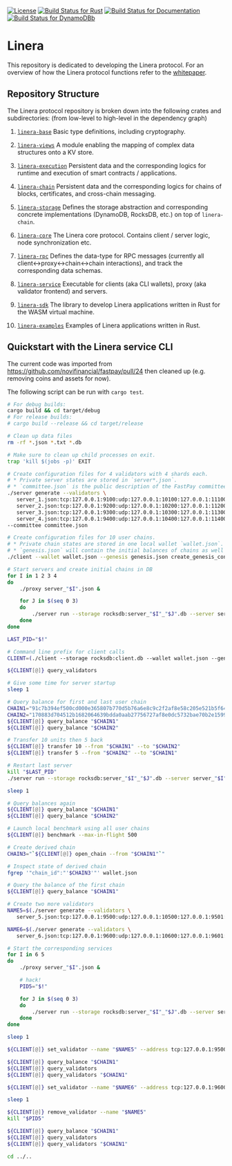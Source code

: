 [![License](https://img.shields.io/badge/license-Apache-green.svg)](LICENSE)
[![Build Status for Rust](https://github.com/linera-io/linera-protocol/actions/workflows/rust.yml/badge.svg)](https://github.com/linera-io/linera-protocol/actions/workflows/rust.yml)
[![Build Status for Documentation](https://github.com/linera-io/linera-protocol/actions/workflows/documentation.yml/badge.svg)](https://github.com/linera-io/linera-protocol/actions/workflows/documentation.yml)
[![Build Status for DynamoDBb](https://github.com/linera-io/linera-protocol/actions/workflows/dynamodb.yml/badge.svg)](https://github.com/linera-io/linera-protocol/actions/workflows/dynamodb.yml)
<!-- [![Build Status for Kubernetes](https://github.com/linera-io/linera-protocol/actions/workflows/kubernetes.yml/badge.svg)](https://github.com/linera-io/linera-protocol/actions/workflows/kubernetes.yml) -->

# Linera

This repository is dedicated to developing the Linera protocol. For an overview of how
the Linera protocol functions refer to the [whitepaper](https://github.com/linera-io/linera-internal/tree/main/whitepaper).
<!-- Refer to public whitepaper once this repository is made public -->

## Repository Structure

The Linera protocol repository is broken down into the following crates and subdirectories: (from low-level to high-level in the dependency graph)

1. [`linera-base`](https://linera-io.github.io/linera-protocol/364a04086bc8f2bf91ec3406a2aac5f7e4e675b9/linera_base/index.html) Basic type definitions, including cryptography.

2. [`linera-views`](https://linera-io.github.io/linera-protocol/364a04086bc8f2bf91ec3406a2aac5f7e4e675b9/linera_views/index.html) A module enabling the mapping of complex data structures onto a KV store.

3. [`linera-execution`](https://linera-io.github.io/linera-protocol/364a04086bc8f2bf91ec3406a2aac5f7e4e675b9/linera_execution/index.html) Persistent data and the corresponding logics for runtime and execution of smart contracts / applications.

4. [`linera-chain`](https://linera-io.github.io/linera-protocol/364a04086bc8f2bf91ec3406a2aac5f7e4e675b9/linera_chain/index.html) Persistent data and the corresponding logics for chains of blocks, certificates, and cross-chain messaging.

5. [`linera-storage`](https://linera-io.github.io/linera-protocol/364a04086bc8f2bf91ec3406a2aac5f7e4e675b9/linera_storage/index.html) Defines the storage abstraction and corresponding concrete implementations (DynamoDB, RocksDB, etc.) on top of `linera-chain`.

6. [`linera-core`](https://linera-io.github.io/linera-protocol/364a04086bc8f2bf91ec3406a2aac5f7e4e675b9/linera_core/index.html) The Linera core protocol. Contains client / server logic, node synchronization etc.

7. [`linera-rpc`](https://linera-io.github.io/linera-protocol/364a04086bc8f2bf91ec3406a2aac5f7e4e675b9/linera_rpc/index.html)  Defines the data-type for RPC messages (currently all client<->proxy<->chain<->chain interactions), and track the corresponding data schemas.

8. [`linera-service`](https://linera-io.github.io/linera-protocol/364a04086bc8f2bf91ec3406a2aac5f7e4e675b9/linera_service/index.html) Executable for clients (aka CLI wallets), proxy (aka validator frontend) and servers.

9. [`linera-sdk`](https://linera-io.github.io/linera-protocol/364a04086bc8f2bf91ec3406a2aac5f7e4e675b9/linera_sdk/index.html) The library to develop Linera applications written in Rust for the WASM virtual machine.

10. [`linera-examples`](./linera-examples) Examples of Linera applications written in Rust.

## Quickstart with the Linera service CLI

The current code was imported from https://github.com/novifinancial/fastpay/pull/24 then
cleaned up (e.g. removing coins and assets for now).

The following script can be run with `cargo test`.

```bash
# For debug builds:
cargo build && cd target/debug
# For release builds:
# cargo build --release && cd target/release

# Clean up data files
rm -rf *.json *.txt *.db

# Make sure to clean up child processes on exit.
trap 'kill $(jobs -p)' EXIT

# Create configuration files for 4 validators with 4 shards each.
# * Private server states are stored in `server*.json`.
# * `committee.json` is the public description of the FastPay committee.
./server generate --validators \
   server_1.json:tcp:127.0.0.1:9100:udp:127.0.0.1:10100:127.0.0.1:11100:127.0.0.1:9101:127.0.0.1:9102:127.0.0.1:9103:127.0.0.1:9104 \
   server_2.json:tcp:127.0.0.1:9200:udp:127.0.0.1:10200:127.0.0.1:11200:127.0.0.1:9201:127.0.0.1:9202:127.0.0.1:9203:127.0.0.1:9204 \
   server_3.json:tcp:127.0.0.1:9300:udp:127.0.0.1:10300:127.0.0.1:11300:127.0.0.1:9301:127.0.0.1:9302:127.0.0.1:9303:127.0.0.1:9304 \
   server_4.json:tcp:127.0.0.1:9400:udp:127.0.0.1:10400:127.0.0.1:11400:127.0.0.1:9401:127.0.0.1:9402:127.0.0.1:9403:127.0.0.1:9404 \
--committee committee.json

# Create configuration files for 10 user chains.
# * Private chain states are stored in one local wallet `wallet.json`.
# * `genesis.json` will contain the initial balances of chains as well as the initial committee.
./client --wallet wallet.json --genesis genesis.json create_genesis_config 10 --initial-funding 10 --committee committee.json

# Start servers and create initial chains in DB
for I in 1 2 3 4
do
    ./proxy server_"$I".json &

    for J in $(seq 0 3)
    do
        ./server run --storage rocksdb:server_"$I"_"$J".db --server server_"$I".json --shard "$J" --genesis genesis.json &
    done
done

LAST_PID="$!"

# Command line prefix for client calls
CLIENT=(./client --storage rocksdb:client.db --wallet wallet.json --genesis genesis.json --max-pending-messages 10000)

${CLIENT[@]} query_validators

# Give some time for server startup
sleep 1

# Query balance for first and last user chain
CHAIN1="91c7b394ef500cd000e365807b770d5b76a6e8c9c2f2af8e58c205e521b5f646"
CHAIN2="170883d704512b1682064639bdda0aab27756727af8e0dc5732bae70b2e15997"
${CLIENT[@]} query_balance "$CHAIN1"
${CLIENT[@]} query_balance "$CHAIN2"

# Transfer 10 units then 5 back
${CLIENT[@]} transfer 10 --from "$CHAIN1" --to "$CHAIN2"
${CLIENT[@]} transfer 5 --from "$CHAIN2" --to "$CHAIN1"

# Restart last server
kill "$LAST_PID"
./server run --storage rocksdb:server_"$I"_"$J".db --server server_"$I".json --shard "$J" --genesis genesis.json &

sleep 1

# Query balances again
${CLIENT[@]} query_balance "$CHAIN1"
${CLIENT[@]} query_balance "$CHAIN2"

# Launch local benchmark using all user chains
${CLIENT[@]} benchmark --max-in-flight 500

# Create derived chain
CHAIN3="`${CLIENT[@]} open_chain --from "$CHAIN1"`"

# Inspect state of derived chain
fgrep '"chain_id":"'$CHAIN3'"' wallet.json

# Query the balance of the first chain
${CLIENT[@]} query_balance "$CHAIN1"

# Create two more validators
NAME5=$(./server generate --validators \
   server_5.json:tcp:127.0.0.1:9500:udp:127.0.0.1:10500:127.0.0.1:9501:127.0.0.1:9502:127.0.0.1:9503:127.0.0.1:9504)

NAME6=$(./server generate --validators \
   server_6.json:tcp:127.0.0.1:9600:udp:127.0.0.1:10600:127.0.0.1:9601:127.0.0.1:9602:127.0.0.1:9603:127.0.0.1:9604)

# Start the corresponding services
for I in 6 5
do
    ./proxy server_"$I".json &

    # hack!
    PID5="$!"

    for J in $(seq 0 3)
    do
        ./server run --storage rocksdb:server_"$I"_"$J".db --server server_"$I".json --shard "$J" --genesis genesis.json &
    done
done

sleep 1

${CLIENT[@]} set_validator --name "$NAME5" --address tcp:127.0.0.1:9500 --votes 100

${CLIENT[@]} query_balance "$CHAIN1"
${CLIENT[@]} query_validators
${CLIENT[@]} query_validators "$CHAIN1"

${CLIENT[@]} set_validator --name "$NAME6" --address tcp:127.0.0.1:9600 --votes 1

sleep 1

${CLIENT[@]} remove_validator --name "$NAME5"
kill "$PID5"

${CLIENT[@]} query_balance "$CHAIN1"
${CLIENT[@]} query_validators
${CLIENT[@]} query_validators "$CHAIN1"

cd ../..
```
